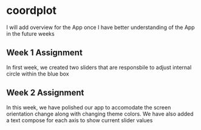 # coordplot
I will add overview for the App once I have better understanding of the App in the future weeks
## Week 1 Assignment
In first week, we created two sliders that are responsbile to adjust internal circle within the blue box
## Week 2 Assignment
In this week, we have polished our app to accomodate the screen orientation change along with changing theme colors. We have also added a text compose for each axis to show current slider values
